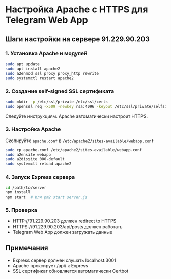 # Настройка Apache с HTTPS для Telegram Web App

## Шаги настройки на сервере 91.229.90.203

### 1. Установка Apache и модулей
```bash
sudo apt update
sudo apt install apache2
sudo a2enmod ssl proxy proxy_http rewrite
sudo systemctl restart apache2
```

### 2. Создание self-signed SSL сертификата
```bash
sudo mkdir -p /etc/ssl/private /etc/ssl/certs
sudo openssl req -x509 -newkey rsa:4096 -keyout /etc/ssl/private/selfsigned.key -out /etc/ssl/certs/selfsigned.crt -days 365 -nodes -subj "/C=RU/ST=Moscow/L=Moscow/O=WebApp/CN=62.113.111.50"
```
Следуйте инструкциям. Apache автоматически настроит HTTPS.

### 3. Настройка Apache
Скопируйте `apache.conf` в `/etc/apache2/sites-available/webapp.conf`

```bash
sudo cp apache.conf /etc/apache2/sites-available/webapp.conf
sudo a2ensite webapp
sudo a2dissite 000-default
sudo systemctl reload apache2
```

### 4. Запуск Express сервера
```bash
cd /path/to/server
npm install
npm start  # Или pm2 start server.js
```

### 5. Проверка
- HTTP://91.229.90.203 должен redirect to HTTPS
- HTTPS://91.229.90.203/api/posts должен работать
- Telegram Web App должен загружать данные

## Примечания
- Express сервер должен слушать localhost:3001
- Apache проксирует /api/ к Express
- SSL сертификат обновляется автоматически Certbot